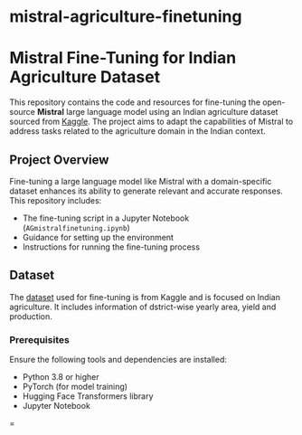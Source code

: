 # mistral-agriculture-finetuning
# Mistral Fine-Tuning for Indian Agriculture Dataset

This repository contains the code and resources for fine-tuning the open-source **Mistral** large language model using an Indian agriculture dataset sourced from [Kaggle](https://www.kaggle.com). The project aims to adapt the capabilities of Mistral to address tasks related to the agriculture domain in the Indian context.

## Project Overview

Fine-tuning a large language model like Mistral with a domain-specific dataset enhances its ability to generate relevant and accurate responses. This repository includes:
- The fine-tuning script in a Jupyter Notebook (`AGmistralfinetuning.ipynb`)
- Guidance for setting up the environment
- Instructions for running the fine-tuning process

## Dataset

The [dataset](https://www.kaggle.com/datasets/vineetkukreti/indian-agriculture-dataset) used for fine-tuning is from Kaggle and is focused on Indian agriculture. It includes information of dstrict-wise yearly area, yield and production.


### Prerequisites

Ensure the following tools and dependencies are installed:

- Python 3.8 or higher
- PyTorch (for model training)
- Hugging Face Transformers library
- Jupyter Notebook


=

